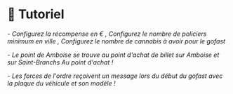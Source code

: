 # __🔧 Tutoriel__

*- Configurez la récompense en € , Configurez le nombre de policiers minimum en ville , Configurez le nombre de cannabis à avoir pour le gofast*

*- Le point de Amboise se trouve au point d'achat de billet sur Amboise et sur Saint-Branchs Au point d'achat !*

*- Les forces de l'ordre reçoivent un message lors du début du gofast avec la plaque du véhicule et son modéle !*
